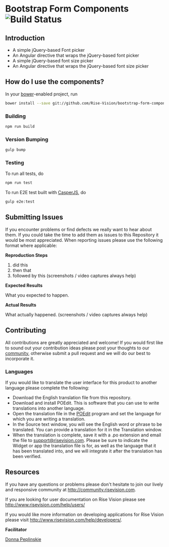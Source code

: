 # Bootstrap Form Components ![Build Status](http://107.170.20.223:8080/job/Component-Bootstrap-Form-Components-Master/badge/icon)

## Introduction
- A simple jQuery-based Font picker
- An Angular directive that wraps the jQuery-based font picker
- A simple jQuery-based font size picker
- An Angular directive that wraps the jQuery-based font size picker

## How do I use the components?
In your [bower](http://bower.io/)-enabled project, run

```bash
bower install --save git://github.com/Rise-Vision/bootstrap-form-components.git
```

### Building
```bash
npm run build
```

### Version Bumping
```bash
gulp bump
```


### Testing
To run all tests, do

```bash
npm run test
```

To run E2E test built with [CasperJS](http://casperjs.org/), do

```bash
gulp e2e:test
```

## Submitting Issues
If you encounter problems or find defects we really want to hear about them. If you could take the time to add them as issues to this Repository it would be most appreciated. When reporting issues please use the following format where applicable:

**Reproduction Steps**

1. did this
2. then that
3. followed by this (screenshots / video captures always help)

**Expected Results**

What you expected to happen.

**Actual Results**

What actually happened. (screenshots / video captures always help)

## Contributing
All contributions are greatly appreciated and welcome! If you would first like to sound out your contribution ideas please post your thoughts to our [community](http://community.risevision.com), otherwise submit a pull request and we will do our best to incorporate it.

### Languages

If you would like to translate the user interface for this product to another language please complete the following:
- Download the English translation file from this repository.
- Download and install POEdit. This is software that you can use to write translations into another language.
- Open the translation file in the [POEdit](http://www.poedit.net/) program and set the language for which you are writing a translation.
- In the Source text window, you will see the English word or phrase to be translated. You can provide a translation for it in the Translation window.
- When the translation is complete, save it with a .po extension and email the file to support@risevision.com. Please be sure to indicate the Widget or app the translation file is for, as well as the language that it has been translated into, and we will integrate it after the translation has been verified.

## Resources
If you have any questions or problems please don't hesitate to join our lively and responsive community at http://community.risevision.com.

If you are looking for user documentation on Rise Vision please see http://www.risevision.com/help/users/

If you would like more information on developing applications for Rise Vision please visit http://www.risevision.com/help/developers/.

**Facilitator**

[Donna Peplinskie](https://github.com/donnapep "Donna Peplinskie")
